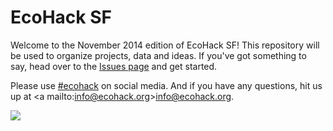 EcoHack SF
=========

Welcome to the November 2014 edition of EcoHack SF! This repository will be used to organize projects, data and ideas. If you've got something to say, head over to the [Issues page](https://github.com/EcoHack/ecohacksf/issues) and get started.

Please use [#ecohack](https://twitter.com/search?f=realtime&q=ecohack&src=typd) on social media. And if you have any questions, hit us up at <a mailto:info@ecohack.org>info@ecohack.org</a>.

![](https://a-nvite.global.ssl.fastly.net/543e46b302264a3001691467/large.png)
